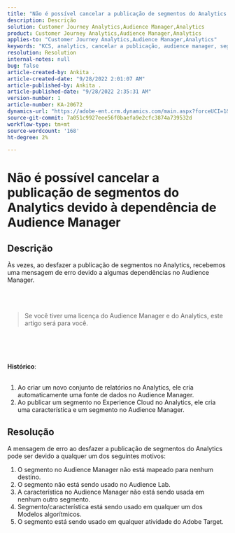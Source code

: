 ```yaml
---
title: "Não é possível cancelar a publicação de segmentos do Analytics devido à dependência de Audience Manager"
description: Descrição
solution: Customer Journey Analytics,Audience Manager,Analytics
product: Customer Journey Analytics,Audience Manager,Analytics
applies-to: "Customer Journey Analytics,Audience Manager,Analytics"
keywords: "KCS, analytics, cancelar a publicação, audience manager, segmentos"
resolution: Resolution
internal-notes: null
bug: false
article-created-by: Ankita .
article-created-date: "9/28/2022 2:01:07 AM"
article-published-by: Ankita .
article-published-date: "9/28/2022 2:35:31 AM"
version-number: 1
article-number: KA-20672
dynamics-url: "https://adobe-ent.crm.dynamics.com/main.aspx?forceUCI=1&pagetype=entityrecord&etn=knowledgearticle&id=1d3e7063-d13e-ed11-9db1-0022480869de"
source-git-commit: 7a051c9927eee56f0baefa9e2cfc3874a739532d
workflow-type: tm+mt
source-wordcount: '168'
ht-degree: 2%

---
```


# Não é possível cancelar a publicação de segmentos do Analytics devido à dependência de Audience Manager

## Descrição

Às vezes, ao desfazer a publicação de segmentos no Analytics, recebemos uma mensagem de erro devido a algumas dependências no Audience Manager.<br><br> <br><br>

> Se você tiver uma licença do Audience Manager e do Analytics, este artigo será para você.

<br><br> <br><br><b>Histórico</b>:<br><br>
1. Ao criar um novo conjunto de relatórios no Analytics, ele cria automaticamente uma fonte de dados no Audience Manager.
2. Ao publicar um segmento no Experience Cloud no Analytics, ele cria uma característica e um segmento no Audience Manager.



## Resolução


A mensagem de erro ao desfazer a publicação de segmentos do Analytics pode ser devido a qualquer um dos seguintes motivos:

1. O segmento no Audience Manager não está mapeado para nenhum destino.
2. O segmento não está sendo usado no Audience Lab.
3. A característica no Audience Manager não está sendo usada em nenhum outro segmento.
4. Segmento/característica está sendo usado em qualquer um dos Modelos algorítmicos.
5. O segmento está sendo usado em qualquer atividade do Adobe Target.


